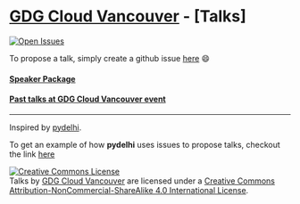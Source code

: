 [GDG Cloud Vancouver] - [Talks]
================
 [![Open Issues](https://img.shields.io/github/issues/GDGV/talks.svg)](https://github.com/GDGV/talks/issues?q=is%3Aopen+)

To propose a talk, simply create a github issue [here][new-talk-proposal] :smile:

#### [Speaker Package](/speaker_package.md)
#### [Past talks at GDG Cloud Vancouver event](/past_talk_titles.md)

[GDG Cloud Vancouver]: https://gdgv.github.io/
[new-talk-proposal]: https://github.com/GDGV/talks/issues/new?title=Proposal:%20%3Ctitle%3E

---
Inspired by [pydelhi](https://github.com/pydelhi/talks).

To get an example of how **pydelhi** uses issues to propose talks, checkout the link [here](https://github.com/pydelhi/talks/issues)

<a rel="license" href="http://creativecommons.org/licenses/by-nc-sa/4.0/"><img alt="Creative Commons License" style="border-width:0" src="https://i.creativecommons.org/l/by-nc-sa/4.0/88x31.png" /></a><br /><span xmlns:dct="http://purl.org/dc/terms/" href="http://purl.org/dc/dcmitype/MovingImage" property="dct:title" rel="dct:type">Talks</span> by <a xmlns:cc="http://creativecommons.org/ns#" href="https://gdgv.github.io/" property="cc:attributionName" rel="cc:attributionURL">GDG Cloud Vancouver</a> are licensed under a <a rel="license" href="http://creativecommons.org/licenses/by-nc-sa/4.0/">Creative Commons Attribution-NonCommercial-ShareAlike 4.0 International License</a>.
